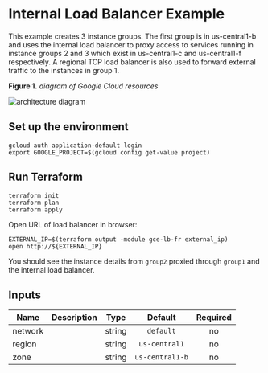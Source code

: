 # Internal Load Balancer Example

This example creates 3 instance groups. The first group is in us-central1-b and uses the internal load balancer to proxy access to services running in instance groups 2 and 3 which exist in us-central1-c and us-central1-f respectively. A regional TCP load balancer is also used to forward external traffic to the instances in group 1.

**Figure 1.** *diagram of Google Cloud resources*

![architecture diagram](./diagram.png)

## Set up the environment

```
gcloud auth application-default login
export GOOGLE_PROJECT=$(gcloud config get-value project)
```

## Run Terraform

```
terraform init
terraform plan
terraform apply
```

Open URL of load balancer in browser:

```
EXTERNAL_IP=$(terraform output -module gce-lb-fr external_ip)
open http://${EXTERNAL_IP}
```

You should see the instance details from `group2` proxied through `group1` and the internal load balancer.

[^]: (autogen_docs_start)


## Inputs

| Name | Description | Type | Default | Required |
|------|-------------|:----:|:-----:|:-----:|
| network |  | string | `default` | no |
| region |  | string | `us-central1` | no |
| zone |  | string | `us-central1-b` | no |

[^]: (autogen_docs_end)
